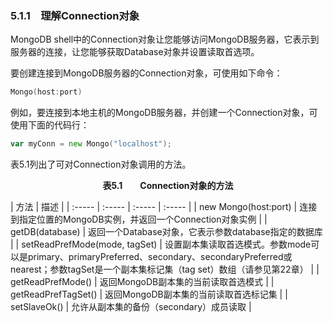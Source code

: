 ### 5.1.1　理解Connection对象

MongoDB shell中的Connection对象让您能够访问MongoDB服务器，它表示到服务器的连接，让您能够获取Database对象并设置读取首选项。

要创建连接到MongoDB服务器的Connection对象，可使用如下命令：

```go
Mongo(host:port)
```

例如，要连接到本地主机的MongoDB服务器，并创建一个Connection对象，可使用下面的代码行：

```go
var myConn = new Mongo("localhost");
```

表5.1列出了可对Connection对象调用的方法。

<center class="my_markdown"><b class="my_markdown">表5.1　　Connection对象的方法</b></center>

| 方法 | 描述 |
| :-----  | :-----  | :-----  | :-----  |
| new Mongo(host:port) | 连接到指定位置的MongoDB实例，并返回一个Connection对象实例 |
| getDB(database) | 返回一个Database对象，它表示参数database指定的数据库 |
| setReadPrefMode(mode, tagSet) | 设置副本集读取首选模式。参数mode可以是primary、primaryPreferred、secondary、secondaryPreferred或nearest；参数tagSet是一个副本集标记集（tag set）数组（请参见第22章） |
| getReadPrefMode() | 返回MongoDB副本集的当前读取首选模式 |
| getReadPrefTagSet() | 返回MongoDB副本集的当前读取首选标记集 |
| setSlaveOk() | 允许从副本集的备份（secondary）成员读取 |

